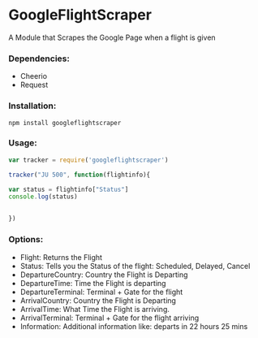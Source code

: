 # GoogleFlightScraper
A Module that Scrapes the Google Page when a flight is given

### Dependencies:
- Cheerio
- Request

### Installation:

`npm install googleflightscraper`

### Usage:
```js
var tracker = require('googleflightscraper')

tracker("JU 500", function(flightinfo){

var status = flightinfo["Status"]
console.log(status)


})

```

### Options:

* Flight: Returns the Flight
* Status: Tells you the Status of the flight: Scheduled, Delayed, Cancel
* DepartureCountry: Country the Flight is Departing
* DepartureTime: Time the Flight is departing
* DepartureTerminal: Terminal + Gate for the flight
* ArrivalCountry: Country the Flight is Departing
* ArrivalTime: What Time the Flight is arriving.
* ArrivalTerminal: Terminal + Gate for the flight arriving
* Information: Additional information like: departs in 22 hours 25 mins
